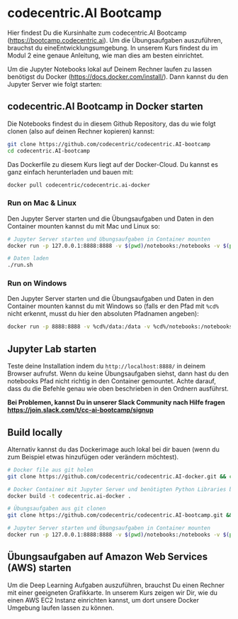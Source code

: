 # codecentric.AI Bootcamp

Hier findest Du die Kursinhalte zum codecentric.AI Bootcamp (https://bootcamp.codecentric.ai).
Um die Übungsaufgaben auszuführen, brauchst du eineEntwicklungsumgebung. In unserem Kurs findest du im Modul 2 eine
genaue Anleitung, wie man dies am besten einrichtet.

Um die Jupyter Notebooks lokal auf Deinem Rechner laufen zu lassen benötigst du Docker (https://docs.docker.com/install/).
Dann kannst du den Jupyter Server wie folgt starten:

## codecentric.AI Bootcamp in Docker starten

Die Notebooks findest du in diesem Github Repository, das du wie folgt clonen (also auf deinen Rechner kopieren) kannst:

```bash
git clone https://github.com/codecentric/codecentric.AI-bootcamp
cd codecentric.AI-bootcamp
```

Das Dockerfile zu diesem Kurs liegt auf der Docker-Cloud. Du kannst es ganz einfach herunterladen und bauen mit:

```bash
docker pull codecentric/codecentric.ai-docker
```

### Run on Mac & Linux

Den Jupyter Server starten und die Übungsaufgaben und Daten in den Container mounten kannst du mit Mac und Linux so:

```bash
# Jupyter Server starten und Übungsaufgaben in Container mounten
docker run -p 127.0.0.1:8888:8888 -v $(pwd)/notebooks:/notebooks -v $(pwd)/data:/data codecentric.ai-docker

# Daten laden
./run.sh
```

### Run on Windows

Den Jupyter Server starten und die Übungsaufgaben und Daten in den Container mounten kannst du mit Windows so (falls er den Pfad mit `%cd%` nicht erkennt, musst du hier den absoluten Pfadnamen angeben):

```bash
docker run -p 8888:8888 -v %cd%/data:/data -v %cd%/notebooks:/notebooks codecentric/codecentric.ai-docker
```

## Jupyter Lab starten

Teste deine Installation indem du `http://localhost:8888/` in deinem Browser aufrufst. Wenn du keine Übungsaufgaben siehst,
dann hast du den notebooks Pfad nicht richtig in den Container gemountet. Achte darauf, dass du die Befehle genau wie oben
beschrieben in den Ordnern ausführst.

**Bei Problemen, kannst Du in unserer Slack Community nach Hilfe fragen https://join.slack.com/t/cc-ai-bootcamp/signup**


## Build locally

Alternativ kannst du das Dockerimage auch lokal bei dir bauen (wenn du zum Beispiel etwas hinzufügen oder verändern möchtest).

```bash
# Docker file aus git holen
git clone https://github.com/codecentric/codecentric.AI-docker.git && cd codecentric.AI-docker

# Docker Container mit Jupyter Server und benötigten Python Libraries bauen
docker build -t codecentric.ai-docker .

# Übungsaufgaben aus git clonen
git clone https://github.com/codecentric/codecentric.AI-bootcamp.git && cd codecentric.AI-bootcamp

# Jupyter Server starten und Übungsaufgaben in Container mounten
docker run -p 127.0.0.1:8888:8888 -v $(pwd)/notebooks:/notebooks -v $(pwd)/data:/data codecentric.ai-docker
```

## Übungsaufgaben auf Amazon Web Services (AWS) starten

Um die Deep Learning Aufgaben auszuführen, brauchst Du einen Rechner mit einer geeigneten Grafikkarte. In unserem Kurs
zeigen wir Dir, wie du einen AWS EC2 Instanz einrichten kannst, um dort unsere Docker Umgebung laufen lassen zu können.

